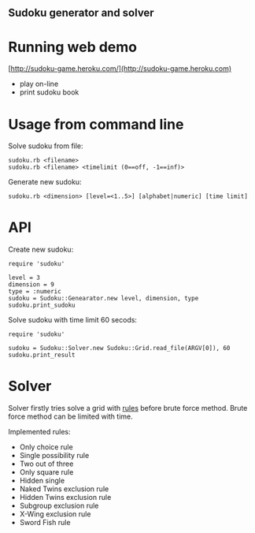Sudoku generator and solver
---------------------------

Running web demo
================

[http://sudoku-game.heroku.com/](http://sudoku-game.heroku.com)

* play on-line
* print sudoku book


Usage from command line
=======================

Solve sudoku from file:

    sudoku.rb <filename>
    sudoku.rb <filename> <timelimit (0==off, -1==inf)>

Generate new sudoku:

    sudoku.rb <dimension> [level=<1..5>] [alphabet|numeric] [time limit]


API
===

Create new sudoku:

    require 'sudoku'

    level = 3
    dimension = 9
    type = :numeric
    sudoku = Sudoku::Genearator.new level, dimension, type
    sudoku.print_sudoku

Solve sudoku with time limit 60 secods:

    require 'sudoku'

    sudoku = Sudoku::Solver.new Sudoku::Grid.read_file(ARGV[0]), 60
    sudoku.print_result


Solver
======

Solver firstly tries solve a grid with [rules](http://www.sudokudragon.com/sudokustrategy.htm) 
before brute force method. Brute force method can be limited with time.

Implemented rules:

* Only choice rule
* Single possibility rule
* Two out of three
* Only square rule
* Hidden single
* Naked Twins exclusion rule
* Hidden Twins exclusion rule
* Subgroup exclusion rule
* X-Wing exclusion rule
* Sword Fish rule
